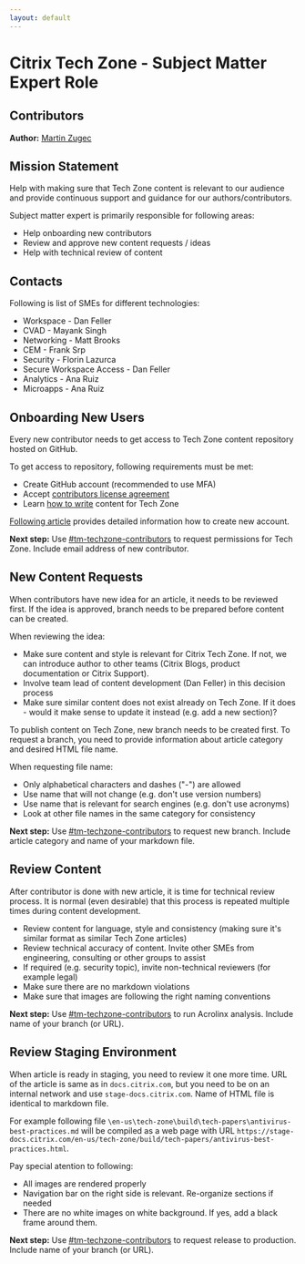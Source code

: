 ```yaml
---
layout: default
---
```

# Citrix Tech Zone - Subject Matter Expert Role

## Contributors

**Author:** [Martin Zugec](https://twitter.com/martinzugec)

## Mission Statement

Help with making sure that Tech Zone content is relevant to our audience and provide continuous support and guidance for our authors/contributors.

Subject matter expert is primarily responsible for following areas:

*  Help onboarding new contributors
*  Review and approve new content requests / ideas
*  Help with technical review of content

## Contacts

Following is list of SMEs for different technologies:

*  Workspace - Dan Feller
*  CVAD - Mayank Singh
*  Networking - Matt Brooks
*  CEM - Frank Srp
*  Security - Florin Lazurca
*  Secure Workspace Access - Dan Feller
*  Analytics - Ana Ruiz
*  Microapps - Ana Ruiz

## Onboarding New Users

Every new contributor needs to get access to Tech Zone content repository hosted on GitHub.

To get access to repository, following requirements must be met:

*  Create GitHub account (recommended to use MFA)
*  Accept [contributors license agreement](https://docs.citrix.com/en-us/settings.html)
*  Learn [how to write](https://citrix.github.io/tech-marketing/projects/tech-zone/role-contributor.html#2---create-content) content for Tech Zone

[Following article](https://citrix.github.io/tech-marketing/projects/tech-zone/role-contributor.html#onboarding) provides detailed information how to create new account.

**Next step:** Use [#tm-techzone-contributors](https://citrix.slack.com/archives/C011E3EMX8W) to request permissions for Tech Zone. Include email address of new contributor.

## New Content Requests

When contributors have new idea for an article, it needs to be reviewed first. If the idea is approved, branch needs to be prepared before content can be created.

When reviewing the idea:

*  Make sure content and style is relevant for Citrix Tech Zone. If not, we can introduce author to other teams (Citrix Blogs, product documentation or Citrix Support).
*  Involve team lead of content development (Dan Feller) in this decision process
*  Make sure similar content does not exist already on Tech Zone. If it does - would it make sense to update it instead (e.g. add a new section)?

To publish content on Tech Zone, new branch needs to be created first. To request a branch, you need to provide information about article category and desired HTML file name.

When requesting file name:

*  Only alphabetical characters and dashes ("-") are allowed
*  Use name that will not change (e.g. don't use version numbers)
*  Use name that is relevant for search engines (e.g. don't use acronyms)
*  Look at other file names in the same category for consistency

**Next step:** Use [#tm-techzone-contributors](https://citrix.slack.com/archives/C011E3EMX8W) to request new branch. Include article category and name of your markdown file.

## Review Content

After contributor is done with new article, it is time for technical review process. It is normal (even desirable) that this process is repeated multiple times during content development.

*  Review content for language, style and consistency (making sure it's similar format as similar Tech Zone articles)
*  Review technical accuracy of content. Invite other SMEs from engineering, consulting or other groups to assist
*  If required (e.g. security topic), invite non-technical reviewers (for example legal)
*  Make sure there are no markdown violations
*  Make sure that images are following the right naming conventions

**Next step:** Use [#tm-techzone-contributors](https://citrix.slack.com/archives/C011E3EMX8W) to run Acrolinx analysis. Include name of your branch (or URL).

## Review Staging Environment

When article is ready in staging, you need to review it one more time. URL of the article is same as in `docs.citrix.com`, but you need to be on an internal network and use `stage-docs.citrix.com`. Name of HTML file is identical to markdown file.

For example following file `\en-us\tech-zone\build\tech-papers\antivirus-best-practices.md` will be compiled as a web page with URL `https://stage-docs.citrix.com/en-us/tech-zone/build/tech-papers/antivirus-best-practices.html`.

Pay special atention to following:

*  All images are rendered properly
*  Navigation bar on the right side is relevant. Re-organize sections if needed
*  There are no white images on white background. If yes, add a black frame around them.

**Next step:** Use [#tm-techzone-contributors](https://citrix.slack.com/archives/C011E3EMX8W) to request release to production. Include name of your branch (or URL).